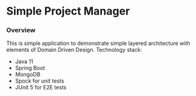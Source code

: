 # Simple Project Manager

### Overview
This is simple application to demonstrate simple layered architecture with elements of Domain Driven Design. Technology stack:

* Java 11
* Spring Boot
* MongoDB
* Spock for unit tests
* JUnit 5 for E2E tests


